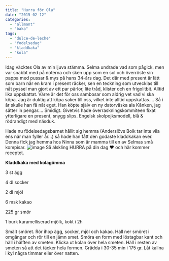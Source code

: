 ```yaml
---
title: "Hurra för Ola"
date: "2015-02-12"
categories: 
  - "allmant"
  - "baka"
tags: 
  - "dulce-de-leche"
  - "fodelsedag"
  - "kladdkaka"
  - "kola"
---
```


Idag väcktes Ola av min ljuva stämma. Selma undrade vad som pågick, men var snabbt med på noterna och sken upp som en sol och överröste sin pappa med pussar & mys på hans 34-års dag. Det där med present är lätt som barn när en kram i present räcker, sen en teckning som utvecklas till nåt pyssel man gjort av ett par pärlor, lite tråd, klister och en frigolitbit. Alltid lika uppskattat. Värre är det för oss sambosar som aldrig vet vad vi ska köpa. Jag är duktig att köpa saker till oss, vilket inte alltid uppskattas.... Så i år skulle han få nåt eget. Han köpte själv en ny datorväska ala Kånken, jag sätter in pengar.... Smidigt. Givetvis hade överraskningskommiteen fixat ytterligare en present, snygg slips. Engelsk skolpojksmodell, blå & rödrandigt med näsduk.

Hade nu födelsedagsbarnet hållit sig hemma (Anderslövs Boik tar inte vila ens när man fyller år...) så hade han fått den godaste kladdkakan ever. Denna fick jag hemma hos Ninna som är mamma till en av Selmas små kompisar. 
![image](/static/img/image8-e1424334253426-768x1024.jpg)
Så älskling HURRA på din dag ❤️ och här kommer receptet.

**Kladdkaka med kolagömma**

3 st ägg

4 dl socker

2 dl mjöl

6 msk kakao

225 gr smör

1 burk karamelliserad mjölk, kokt i 2h

Smält smöret. Rör ihop ägg, socker, mjöl och kakao. Häll ner smöret i omgångar och rör till en jämn smet. Smöra en form med löstagbar kant och häll i hälften av smeten. Klicka ut kolan över hela smeten. Häll i resten av smeten så att det täcker hela formen. Grädda i 30-35 min i 175 gr. Låt kallna i kyl några timmar eller över natten.
